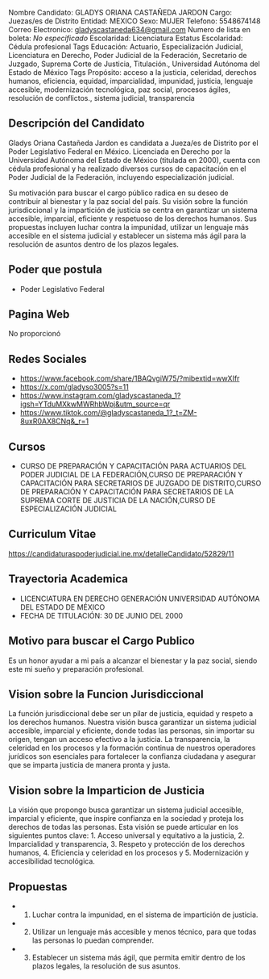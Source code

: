 Nombre Candidato: GLADYS ORIANA CASTAÑEDA JARDON
Cargo: Juezas/es de Distrito
Entidad: MEXICO
Sexo: MUJER
Telefono: 5548674148
Correo Electronico: gladyscastaneda634@gmail.com
Numero de lista en boleta: *No especificado*
Escolaridad: Licenciatura
Estatus Escolaridad: Cédula profesional
Tags Educación: Actuario, Especialización Judicial, Licenciatura en Derecho, Poder Judicial de la Federación, Secretario de Juzgado, Suprema Corte de Justicia, Titulación., Universidad Autónoma del Estado de México
Tags Propósito: acceso a la justicia, celeridad, derechos humanos, eficiencia, equidad, imparcialidad, impunidad, justicia, lenguaje accesible, modernización tecnológica, paz social, procesos ágiles, resolución de conflictos., sistema judicial, transparencia


## Descripción del Candidato 

Gladys Oriana Castañeda Jardon es candidata a Jueza/es de Distrito por el Poder Legislativo Federal en México. Licenciada en Derecho por la Universidad Autónoma del Estado de México (titulada en 2000), cuenta con cédula profesional y ha realizado diversos cursos de capacitación en el Poder Judicial de la Federación, incluyendo especialización judicial.

Su motivación para buscar el cargo público radica en su deseo de contribuir al bienestar y la paz social del país. Su visión sobre la función jurisdiccional y la impartición de justicia se centra en garantizar un sistema accesible, imparcial, eficiente y respetuoso de los derechos humanos. Sus propuestas incluyen luchar contra la impunidad, utilizar un lenguaje más accesible en el sistema judicial y establecer un sistema más ágil para la resolución de asuntos dentro de los plazos legales.


## Poder que postula

- Poder Legislativo Federal


## Pagina Web

No proporcionó


## Redes Sociales

- https://www.facebook.com/share/1BAQvgiW75/?mibextid=wwXIfr
- https://x.com/gladyso3005?s=11
- https://www.instagram.com/gladyscastaneda_1?igsh=YTduMXkwMWRhbWpj&utm_source=qr
- https://www.tiktok.com/@gladyscastaneda_1?_t=ZM-8uxR0AX8CNq&_r=1


## Cursos

- CURSO DE PREPARACIÓN Y CAPACITACIÓN PARA ACTUARIOS DEL PODER JUDICIAL DE LA FEDERACIÓN,CURSO DE PREPARACIÓN Y CAPACITACIÓN PARA SECRETARIOS DE JUZGADO DE DISTRITO,CURSO DE PREPARACIÓN Y CAPACITACIÓN PARA SECRETARIOS DE LA SUPREMA CORTE DE JUSTICIA DE LA NACIÓN,CURSO DE ESPECIALIZACIÓN JUDICIAL


## Curriculum Vitae

https://candidaturaspoderjudicial.ine.mx/detalleCandidato/52829/11


## Trayectoria Academica

- LICENCIATURA EN DERECHO GENERACIÓN UNIVERSIDAD AUTÓNOMA DEL ESTADO DE MÉXICO
- FECHA DE TITULACIÓN: 30 DE JUNIO DEL 2000


## Motivo para buscar el Cargo Publico

Es un honor ayudar a mi país a alcanzar el bienestar y la paz social, siendo este mi sueño y preparación profesional.


## Vision sobre la Funcion Jurisdiccional

La función jurisdiccional debe ser un pilar de justicia, equidad y respeto a los derechos humanos. Nuestra visión busca garantizar un sistema judicial accesible, imparcial y eficiente, donde todas las personas, sin importar su origen, tengan un acceso efectivo a la justicia. La transparencia, la celeridad en los procesos y la formación continua de nuestros operadores jurídicos son esenciales para fortalecer la confianza ciudadana y asegurar que se imparta justicia de manera pronta y justa.


## Vision sobre la Imparticion de Justicia

La visión que propongo busca garantizar un sistema judicial accesible, imparcial y eficiente, que inspire confianza en la sociedad y proteja los derechos de todas las personas. Esta visión se puede articular en los siguientes puntos clave: 1.	Acceso universal y equitativo a la justicia, 2.	Imparcialidad y transparencia, 3. Respeto y protección de los derechos humanos, 4. Eficiencia y celeridad en los procesos y 5.	Modernización y accesibilidad tecnológica.


## Propuestas

- 1. Luchar contra la impunidad, en el sistema de impartición de justicia.
- 2. Utilizar un lenguaje más accesible y menos técnico, para que todas las personas lo puedan comprender.
- 3. Establecer un sistema más ágil, que permita emitir dentro de los plazos legales, la resolución de sus asuntos.

